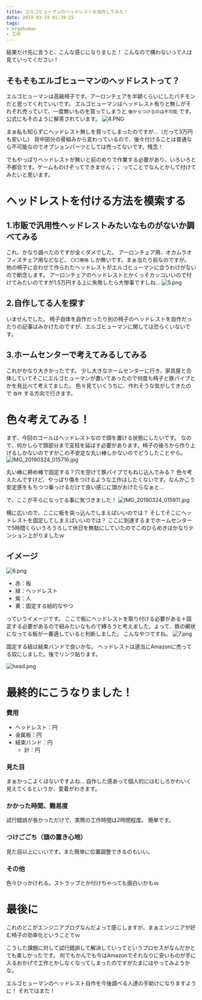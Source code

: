 ```yaml
---
title: エルゴヒューマンのヘッドレストを自作してみた！
date: 2019-03-24 01:39:15
tags: 
- ergohuman
- 工作
---
```


結果だけ先に言うと、こんな感じになりました！
こんなので構わないって人は見ていってください！

## そもそもエルゴヒューマンのヘッドレストって？
エルゴヒューマンは高級椅子です。アーロンチェアを半額くらいにしたパチモンだと思ってくれていいです。
エルゴヒューマンはヘッドレスト有りと無しがそれぞれ売っていて、一度無いものを買ってしまうと `後からつけるのは不可能` です。
公式にもそのように解答されています。
![4.PNG](https://qiita-image-store.s3.amazonaws.com/0/178351/93cdb841-380d-8a2c-626a-915f8626ff7c.png)

まぁ私も知らずにヘッドレスト無しを買ってしまったのですが…（だって3万円も安いし）
背中部分の骨組みから変わっているので、後々付けることは普通なら不可能なのでオプションパーツとしては売ってないです。残念！

でもやっぱりヘッドレストが無いと前のめりで作業する必要があり、いろいろと不都合です。ゲームものけぞってできません；；
ってことでなんとかして付けてみたいと思います。

# ヘッドレストを付ける方法を模索する
## 1.市販で汎用性ヘッドレストみたいなものがないか調べてみる
これ、かなり調べたのですが全くダメでした。
アーロンチェア用、オカムラオフィスチェア用などなど、 `〇〇専用` しか無いです。まぁ当たり前なのですが。
他の椅子に合わせて作られたヘッドレストがエルゴヒューマンに合うわけがないので断念します。
アーロンチェアのヘッドレストとかくっそカッコいいので付けてみたいのですが1.5万円する上に失敗したら大惨事ですしね…
![5.png](https://qiita-image-store.s3.amazonaws.com/0/178351/76c0e055-11d4-3831-2019-2acea3b3ac71.png)

## 2.自作してる人を探す
いませんでした。
椅子自体を自作だったり別の椅子のヘッドレストを自作だったりの記事はみかけたのですが、エルゴヒューマンに関しては恐らくいないです。

## 3.ホームセンターで考えてみるしてみる
これがかなり大きかったです。
少し大きなホームセンターに行き、家具屋と合体していてそこにエルゴヒューマンが置いてあったので何度も椅子と鉄パイプとかを見比べて考えてました。
色々見ていくうちに、作れそうな気がしてきたので `自作` する方向で行きます。

# 色々考えてみる！
まず、今回のゴールはヘッドレストなので頭を置ける状態にしたいです。
なので、何かしらで頭部分まで支柱を延ばす必要があります。椅子の後ろから作り上げるしかないのですがこの不安定な丸い棒しかないのでどうしたことやら。
![IMG_20190324_015716.jpg](https://qiita-image-store.s3.amazonaws.com/0/178351/5f51a95d-1a12-e9ea-2f7b-7cfbe83f48a0.jpeg)

丸い棒に締め棒で固定する？穴を空けて鉄パイプでもねじ込んでみる？
色々考えたんですけど、やっぱり傷をつけるような工作はしたくないです。なんかこう安定感をもちつつ乗っけるだけで良い感じに頭がおけたらなぁと…

で、ここが平らになってる事に気づきました！
![IMG_20190324_015911.jpg](https://qiita-image-store.s3.amazonaws.com/0/178351/11e7d58c-e13a-e7d0-7b56-6abab44f98f3.jpeg)

横に広いので、ここに板を突っ込んでしまえばいいのでは？
そしてそこにヘッドレストを固定してしまえばいいのでは？
ここに到達するまでホームセンターで5時間くらいうろうろして休日を無駄にしていたのでこのひらめきはかなりテンション上がりましたｗ

## イメージ
![6.png](https://qiita-image-store.s3.amazonaws.com/0/178351/d67aefa1-ad87-be93-676c-b969d446b236.png)

* 赤：板
* 緑：ヘッドレスト
* 紫：人
* 黄：固定する紐的なやつ

っていうイメージです。
ここで板にヘッドレストを取り付ける必要がある＋固定する必要があるので紐みたいなもので縛ろうと考えました。よって、鉄の網状になってる板が一番適していると判断しました。
こんなやつですね。
![7.png](https://qiita-image-store.s3.amazonaws.com/0/178351/e31a7861-8288-7871-c00d-589bbd7b32a8.png)

固定する紐は結束バンドで良いかな。
ヘッドレストは適当にAmazonに売ってる奴にしました。後でリンク貼ります。

![head.png](https://images-na.ssl-images-amazon.com/images/I/61zbmpc1eYL._SX679_.jpg)








# 最終的にこうなりました！

### 費用
* ヘッドレスト：円
* 金属板：円
* 結束バンド：円
  * 計：円

### 見た目
まぁかっこよくはないですよね…
自作した感あって個人的にはむしろかわいく見えてくるというか、愛着がわきます。

### かかった時間、難易度
試行錯誤が長かっただけで、実際の工作時間は2時間程度。
簡単です。

### つけごごち（頭の置き心地）
見た目以上にいいです。また簡単に位置調整できるのもいい。

### その他
色々ひっかけれる。ストラップとか付けちゃっても面白いかもｗ

# 最後に
これのどこがエンジニアブログなんだよって感じしますが、まぁエンジニアが好む椅子の効率化ということでｗ

こうした課題に対して試行錯誤して解決していってというプロセスがなんだかとても楽しかったです。
何でもかんでも今はAmazonでそれなりに安いものが手に入るおかげで工作とかしなくなってしまったのですがたまにはやってみようかな。

エルゴヒューマンのヘッドレスト自作を今後調べる人達の手助けになりますように！
それではまた！